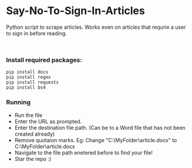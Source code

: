 # Say-No-To-Sign-In-Articles
Python script to scrape articles. Works even on articles that requrie a user to sign in before reading.
  
<br>
<h3>Install required packages:</h3>

`pip install docx` <br>
`pip install regex` <br>
`pip install requests` <br>
`pip install bs4`

<h3> Running </h3>
<ul>
<li> Run the file </li>
<li> Enter the URL as prompted.</li>
<li> Enter the destination file path. (Can be to a Word file that has not been created already) </li>
<li> Remove quotaion marks. Eg: Change "C:\MyFolder\article.docx" to C:\MyFolder\article.docx </li>
<li>Navigate to the file path enetered before to find your file!</li>
<li> Star the repo :)</li>
</ul>
